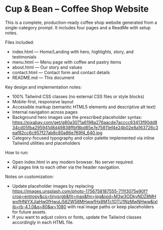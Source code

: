 # Cup & Bean – Coffee Shop Website

This is a complete, production-ready coffee shop website generated from a single-category prompt. It includes four pages and a ReadMe with setup notes.

Files included:
- index.html — Home/Landing with hero, highlights, story, and testimonials
- menu.html — Menu page with coffee and pastry items
- about.html — Our story and values
- contact.html — Contact form and contact details
- README.md — This document

Key design and implementation notes:
- 100% Tailwind CSS classes (no external CSS files or style blocks)
- Mobile-first, responsive layout
- Accessible markup (semantic HTML5 elements and descriptive alt text)
- Internal navigation across pages
- Background hero images use the prescribed placeholder syntax: https://pixabay.com/get/g80a3071a6198a276aacde7acccc63413f90dd834cd05fba295941d8d49838ffbf8bd85e7e75811ef4e24b02e8a163726c3eaf82cc6c957f27ab8c80a86e769f4_640.jpg
- Category-focused typography and color palette implemented via inline Tailwind utilities and placeholders

How to run:
- Open index.html in any modern browser. No server required.
- All pages link to each other via the header navigation.

Notes on customization:
- Update placeholder images by replacing https://images.unsplash.com/photo-1756758187555-711f3075e90f?crop=entropy&cs=tinysrgb&fit=max&fm=jpg&ixid=M3w3ODkyNDZ8MHwxfHNlYXJjaHw0fHwuLi58ZW58MHwwfHx8MTc1OTU1NzMwNHww&ixlib=rb-4.1.0&q=80&w=1080 with real image paths or keep placeholders for future assets.
- If you want to adjust colors or fonts, update the Tailwind classes accordingly in each HTML file.
